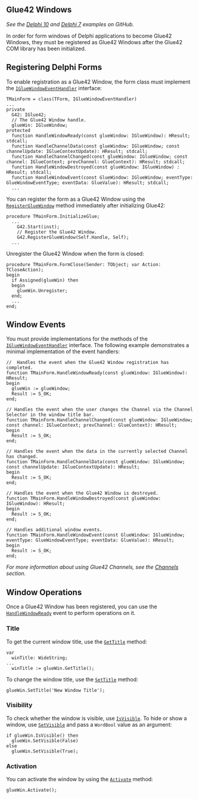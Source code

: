 ## Glue42 Windows

*See the [Delphi 10](https://github.com/Glue42/native-examples/tree/main/glue-com/GlueDelphi) and [Delphi 7](https://github.com/Glue42/native-examples/tree/main/glue-com/GlueDelphi7) examples on GitHub.*

In order for form windows of Delphi applications to become Glue42 Windows, they must be registered as Glue42 Windows after the Glue42 COM library has been initialized.

## Registering Delphi Forms

To enable registration as a Glue42 Window, the form class must implement the [`IGlueWindowEventHandler`](../../../../getting-started/how-to/glue42-enable-your-app/delphi/index.html#interfaces-igluewindoweventhandler) interface:

```delphi
TMainForm = class(TForm, IGlueWindowEventHandler)
...
private
  G42: IGlue42;
  // The Glue42 Window handle.
  glueWin: IGlueWindow;
protected
  function HandleWindowReady(const glueWindow: IGlueWindow): HResult; stdcall;
  function HandleChannelData(const glueWindow: IGlueWindow; const channelUpdate: IGlueContextUpdate): HResult; stdcall;
  function HandleChannelChanged(const glueWindow: IGlueWindow; const channel: IGlueContext; prevChannel: GlueContext): HResult; stdcall;
  function HandleWindowDestroyed(const glueWindow: IGlueWindow) : HResult; stdcall;
  function HandleWindowEvent(const GlueWindow: IGlueWindow; eventType: GlueWindowEventType; eventData: GlueValue): HResult; stdcall;
  ...
```

You can register the form as a Glue42 Window using the [`RegisterGlueWindow`](../../../../getting-started/how-to/glue42-enable-your-app/delphi/index.html#interfaces-iglue42-registergluewindow) method immediately after initializing Glue42:

```delphi
procedure TMainForm.InitializeGlue;
  ...
    G42.Start(inst);
    // Register the Glue42 Window.
    G42.RegisterGlueWindow(Self.Handle, Self);
  ...
```

Unregister the Glue42 Window when the form is closed:

```delphi
procedure TMainForm.FormClose(Sender: TObject; var Action: TCloseAction);
begin
  if Assigned(glueWin) then
  begin
    glueWin.Unregister;
  end;
  ...
end;
```

## Window Events

You must provide implementations for the methods of the [`IGlueWindowEventHandler`](../../../../getting-started/how-to/glue42-enable-your-app/delphi/index.html#interfaces-igluewindoweventhandler) interface. The following example demonstrates a minimal implementation of the event handlers:

```delphi
//  Handles the event when the Glue42 Window registration has completed.
function TMainForm.HandleWindowReady(const glueWindow: IGlueWindow): HResult;
begin
  glueWin := glueWindow;
  Result := S_OK;
end;

// Handles the event when the user changes the Channel via the Channel Selector in the window title bar.
function TMainForm.HandleChannelChanged(const glueWindow: IGlueWindow; const channel: IGlueContext; prevChannel: GlueContext): HResult;
begin
  Result := S_OK;
end;

// Handles the event when the data in the currently selected Channel has changed.
function TMainForm.HandleChannelData(const glueWindow: IGlueWindow; const channelUpdate: IGlueContextUpdate): HResult;
begin
  Result := S_OK;
end;

// Handles the event when the Glue42 Window is destroyed.
function TMainForm.HandleWindowDestroyed(const glueWindow: IGlueWindow): HResult;
begin
  Result := S_OK;
end;

// Handles additional window events.
function TMainForm.HandleWindowEvent(const GlueWindow: IGlueWindow; eventType: GlueWindowEventType; eventData: GlueValue): HResult;
begin
  Result := S_OK;
end;
```

*For more information about using Glue42 Channels, see the [Channels](../../../data-sharing-between-apps/channels/delphi/index.html) section.*

## Window Operations

Once a Glue42 Window has been registered, you can use the [`HandleWindowReady`](../../../../getting-started/how-to/glue42-enable-your-app/delphi/index.html#interfaces-igluewindoweventhandler-handlewindowready) event to perform operations on it.

### Title

To get the current window title, use the [`GetTitle`](../../../../getting-started/how-to/glue42-enable-your-app/delphi/index.html#interfaces-igluewindow-gettitle) method:

```delphi
var
  winTitle: WideString;
...
  winTitle := glueWin.GetTitle();
```

To change the window title, use the [`SetTitle`](../../../../getting-started/how-to/glue42-enable-your-app/delphi/index.html#interfaces-igluewindow-settitle) method:

```delphi
glueWin.SetTitle('New Window Title');
```

### Visibility

To check whether the window is visible, use [`IsVisible`](../../../../getting-started/how-to/glue42-enable-your-app/delphi/index.html#interfaces-igluewindow-isvisible). To hide or show a window, use [`SetVisible`](../../../../getting-started/how-to/glue42-enable-your-app/delphi/index.html#interfaces-igluewindow-setvisible) and pass a `WordBool` value as an argument:

```delphi
if glueWin.IsVisible() then
  glueWin.SetVisible(False)
else
  glueWin.SetVisible(True);
```

### Activation

You can activate the window by using the [`Activate`](../../../../getting-started/how-to/glue42-enable-your-app/delphi/index.html#interfaces-igluewindow-activate) method:

```delphi
glueWin.Activate();
```